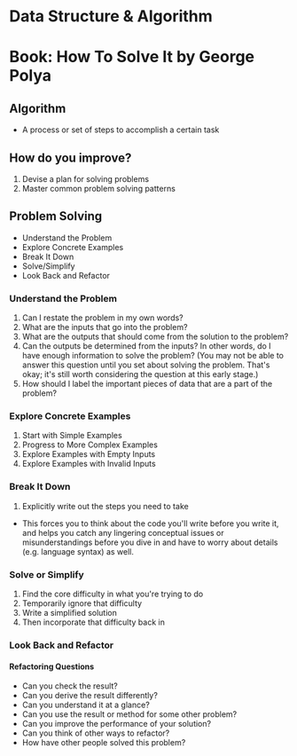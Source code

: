 # Data Structure & Algorithm

# Book: How To Solve It by George Polya

## Algorithm
- A process or set of steps to accomplish a certain task

## How do you improve?
1. Devise a plan for solving problems
2. Master common problem solving patterns

## Problem Solving
* Understand the Problem
* Explore Concrete Examples
* Break It Down
* Solve/Simplify
* Look Back and Refactor

### Understand the Problem
1. Can I restate the problem in my own words?
2. What are the inputs that go into the problem?
3. What are the outputs that should come from the solution to the problem?
4. Can the outputs be determined from the inputs? In other words, do I have enough information to solve the problem? (You may not be able to answer this question until you set about solving the problem. That's okay; it's still worth considering the question at this early stage.)
5. How should I label the important pieces of data that are a part of the problem?

### Explore Concrete Examples
1. Start with Simple Examples
2. Progress to More Complex Examples
3. Explore Examples with Empty Inputs
4. Explore Examples with Invalid Inputs

### Break It Down
1. Explicitly write out the steps you need to take
  - This forces you to think about the code you'll write before you write it, and helps you catch any lingering conceptual issues or misunderstandings before you dive in and have to worry about details (e.g. language syntax) as well.

### Solve or Simplify
1. Find the core difficulty in what you're trying to do
2. Temporarily ignore that difficulty
3. Write a simplified solution
4. Then incorporate that difficulty back in

### Look Back and Refactor
#### Refactoring Questions
* Can you check the result?
* Can you derive the result differently?
* Can you understand it at a glance?
* Can you use the result or method for some other problem?
* Can you improve the performance of your solution?
* Can you think of other ways to refactor?
* How have other people solved this problem?

